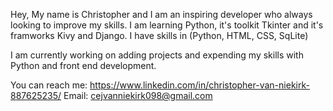 Hey, My name is Christopher and I am an inspiring developer who always looking to improve my skills.
I am learning Python, it's toolkit Tkinter and it's framworks Kivy and Django. I have skills in (Python, HTML, CSS, SqLite)

I am currently working on adding projects and expending my skills with Python and front end development.

You can reach me:
https://www.linkedin.com/in/christopher-van-niekirk-887625235/
Email:
cejvanniekirk098@gmail.com

<!---
Christopher1994-1/Christopher1994-1 is a ✨ special ✨ repository because its `README.md` (this file) appears on your GitHub profile.
You can click the Preview link to take a look at your changes.
--->
